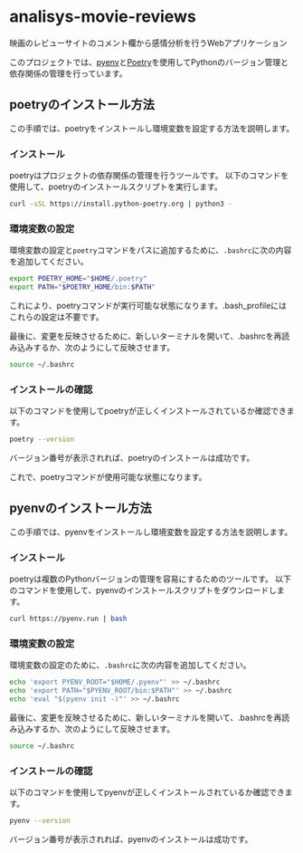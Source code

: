 # analisys-movie-reviews
映画のレビューサイトのコメント欄から感情分析を行うWebアプリケーション


このプロジェクトでは、[pyenv](https://github.com/pyenv/pyenv)と[Poetry](https://python-poetry.org/)を使用してPythonのバージョン管理と依存関係の管理を行っています。

## poetryのインストール方法

この手順では、poetryをインストールし環境変数を設定する方法を説明します。

### インストール

poetryはプロジェクトの依存関係の管理を行うツールです。
以下のコマンドを使用して、poetryのインストールスクリプトを実行します。

```bash
curl -sSL https://install.python-poetry.org | python3 -
```

### 環境変数の設定

環境変数の設定と`poetry`コマンドをパスに追加するために、`.bashrc`に次の内容を追加してください。

```bash
export POETRY_HOME="$HOME/.poetry"
export PATH="$POETRY_HOME/bin:$PATH"
```

これにより、poetryコマンドが実行可能な状態になります。.bash_profileにはこれらの設定は不要です。

最後に、変更を反映させるために、新しいターミナルを開いて、.bashrcを再読み込みするか、次のようにして反映させます。

```bash
source ~/.bashrc
```

### インストールの確認
以下のコマンドを使用してpoetryが正しくインストールされているか確認できます。

```bash
poetry --version
```

バージョン番号が表示されれば、poetryのインストールは成功です。

これで、poetryコマンドが使用可能な状態になります。



## pyenvのインストール方法

この手順では、pyenvをインストールし環境変数を設定する方法を説明します。

### インストール

poetryは複数のPythonバージョンの管理を容易にするためのツールです。
以下のコマンドを使用して、pyenvのインストールスクリプトをダウンロードします。

```bash
curl https://pyenv.run | bash
```


### 環境変数の設定

環境変数の設定のために、`.bashrc`に次の内容を追加してください。

```bash
echo 'export PYENV_ROOT="$HOME/.pyenv"' >> ~/.bashrc
echo 'export PATH="$PYENV_ROOT/bin:$PATH"' >> ~/.bashrc
echo 'eval "$(pyenv init -)"' >> ~/.bashrc
```


最後に、変更を反映させるために、新しいターミナルを開いて、.bashrcを再読み込みするか、次のようにして反映させます。

```bash
source ~/.bashrc
```

### インストールの確認
以下のコマンドを使用してpyenvが正しくインストールされているか確認できます。

```bash
pyenv --version
```

バージョン番号が表示されれば、pyenvのインストールは成功です。


